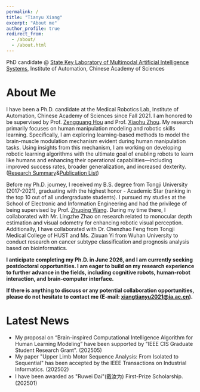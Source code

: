 ```yaml
---
permalink: /
title: "Tianyu Xiang"
excerpt: "About me"
author_profile: true
redirect_from: 
  - /about/
  - /about.html
---
```


PhD candidate @ [State Key Laboratory of Multimodal Artificial Intelligence Systems](http://mais.ia.ac.cn/), Institute of Automation, Chinese Academy of Sciences

About Me
======
I have been a Ph.D. candidate at the Medical Robotics Lab, Institute of Automation, Chinese Academy of Sciences since Fall 2021. I am honored to be supervised by Prof. [Zengguang Hou](https://people.ucas.ac.cn/~houzengguang) and Prof. [Xiaohu Zhou](https://people.ucas.edu.cn/~xhz). My research primarily focuses on human manipulation modeling and robotic skills learning. Specifically, I am exploring learning-based methods to model the brain-muscle modulation mechanism evident during human manipulation tasks. Using insights from this mechanism, I am working on developing robotic learning algorithms with the ultimate goal of enabling robots to learn like humans and enhancing their operational capabilities—including improved success rates, broader generalization, and increased dexterity. ([Research Summary](https://garyxty.github.io/researches/)&[Publication List](https://garyxty.github.io/publications/))

Before my Ph.D. journey, I received my B.S. degree from Tongji University (2017-2021), graduating with the highest honor - Academic Star (ranking in the top 10 out of all undergraduate students). I pursued my studies at the School of Electronic and Information Engineering and had the privilege of being supervised by Prof. [Zhuping Wang](https://ivcm.tongji.edu.cn/info/1100/1178.htm). During my time there, I collaborated with Mr. Lingzhe Zhao on research related to monocular depth estimation and visual odometry for enhancing robotic visual perception. Additionally, I have collaborated with Dr. Chenzhao Feng from Tongji Medical College of HUST and Ms. Zixuan Yi from Wuhan University to conduct research on cancer subtype classification and prognosis analysis based on bioinformatics.


**I anticipate completing my Ph.D. in June 2026, and I am currently seeking postdoctoral opportunities. I am eager to build on my research experience to further advance in the fields, including cognitive robots, human-robot interaction, and brain-computer interface.**

**If there is anything to discuss or any potential collaboration opportunities, please do not hesitate to contact me (E-mail: xiangtianyu2021@ia.ac.cn).**


Latest News
======
* My proposal on “Brain-inspired Computational Intelligence Algorithm for Human Learning Modeling” have been supported by "IEEE CIS Graduate Student Research Grant". (202505)
* My paper "Upper Limb Motor Sequence Analysis: From Isolated to Sequential" has been accepted by the IEEE Transactions on Industrial Informatics. (202502)
* I have been awarded as "Ruwei Dai"(戴汝为) First-Prize Scholarship. (202501)






